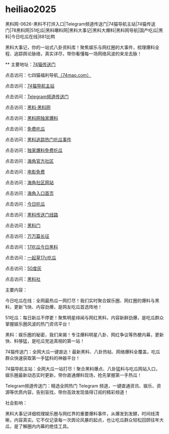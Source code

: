 # heiliao2025
黑料网-0626-黑料不打烊入口|Telegram频道传送门|74猫导航主站|74猫传送门|78黑料网|51吃瓜|黑料曝料网|黑料大事记|黑料大爆料|黑料网导航|国产吃瓜|黑料|今日吃瓜在线|881比鸭

黑料大事记，你的一站式八卦资料库！聚焦娱乐与网红圈的大事件，梳理爆料全程、追踪舆论脉络，真实详尽，带你看懂每一场网络风波的来龙去脉！

** 主要地址：<a href="https://74mao.com/">74猫传送门</a>

点击访问：七四猫福利导航<a href="https://74mao.com/">（74mao.com）</a>

点击访问：<a href="https://74mao.com/">74猫导航主站</a>

点击访问：<a href="https://74mao.com/">Telegram频道传送门</a>

点击访问：<a href="https://heiliaolvzlu3.pages.dev">黑料·黑料网</a>

点击访问：<a href="https://heiliaoyvnrda.pages.dev">黑料网独家爆料</a>

点击访问：<a href="https://heiliaoxey7ic.pages.dev">免费吃瓜</a>

点击访问：<a href="https://heiliaoal51na.pages.dev">黑料追踪热门吃瓜事件</a>

点击访问：<a href="https://heiliaoavkush.pages.dev">独家爆料免费吃瓜</a>

点击访问：<a href="https://hj-01.pages.dev/">海角官方社区</a>

点击访问：<a href="https://hj-02.pages.dev/">电影免费</a>

点击访问：<a href="https://hj-251.pages.dev/">海角社区网站</a>

点击访问：<a href="https://hj-260.pages.dev/">海角入口首页</a>

点击访问：<a href="https://91heiliaobaoliao.pages.dev/">今日吃瓜</a>

点击访问：<a href="https://heiliaochuansong01.pages.dev/">黑料传送门线路</a>

点击访问：<a href="https://heiliaomen2.pages.dev/">黑料门</a>

点击访问：<a href="https://heiliaobu01.pages.dev/">万万篇长征</a>

点击访问：<a href="https://heiliaobai01.pages.dev/">17吃瓜今日黑料</a>

点击访问：<a href="https://heiliaowang-10.pages.dev/">一起草17c吃瓜</a>

点击访问：<a href="https://50dh-01.pages.dev/">50度灰</a>

点击访问：<a href="https://hls-17.pages.dev/">黑料社</a>

主要内容：

今日吃瓜在线：全网最热瓜一网打尽！我们实时聚合娱乐圈、网红圈的爆料与黑料，更新飞快、内容劲爆，是网友吃瓜首选阵地！

51吃瓜：每日新瓜不停更！聚焦明星绯闻与网红黑料，内容新鲜劲爆，是吃瓜群众掌握娱乐圈风波的热门资讯平台！

黑料：娱乐圈的秘密，我们来揭！专注爆料明星八卦、网红争议等热梗内幕，更新快、料够猛，是吃瓜党追真相的第一站！

74猫传送门：全网大瓜一键直达！最新黑料、八卦热帖、网络爆料全覆盖，吃瓜群众快速获取第一手猛料的神器平台！

74猫导航主站：全网大瓜一站打尽！聚合黑料爆点、八卦猛料与吃瓜网站入口，娱乐圈最新动态实时更新，带你直通爆料现场，抢先掌握第一手热瓜！

Telegram频道传送门：精选全网热门 Telegram 频道，一键直通资讯、娱乐、资源等优质内容，告别盲找，带你高效发现值得订阅的精彩频道！

社会影响：

黑料大事记详细梳理娱乐圈与网红界的重要爆料事件，从爆发到发酵，时间线清晰，内容真实。它不仅记录每一次舆论风暴的起点，也让吃瓜群众轻松回顾往年大瓜，是了解圈内内幕的绝佳工具。

<span style="display:none;">[Canonical link](）</span>
